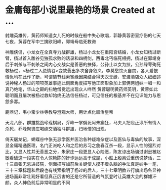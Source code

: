 # 金庸每部小说里最艳的场景 Created at ...

射雕英雄传，黄药师知道女儿死的时候在船中失心歌唱，郭静黄蓉密室疗伤的七天七夜，黄蓉在军中三擒欧阳峰，郭靖母临死教诲

神雕侠侣，小龙女在全真寺力战群雄，杨过小龙女在重阳宫结婚，小龙女知杨过断臂，杨过首入雕谷见独孤求败的话录和四柄剑，西毒北丐临死相拥，杨过在郭靖身后于刺杀与不刺杀之间内心交战实是善恶的抉择，公孙止以女为挟，公孙绿萼殉死救杨过，<杨过二入绝情谷>变故叠出多次舍身叙义，李莫愁饮火自焚，各人爱恨情仇均在此作了断，可谓情节线索冤缘因果结合得天衣无缝，安渡酒店众人细细述说神秘人杨过的项项英雄事迹此侧面角度描写他正面形象加上郭俩两姐妹一唱一和真乃绝笔，华山之颠的扫地僧觉远出现众人哗然
黄蓉聪明黄药师英明，黄蓉如此聪明而且屡次被杨过救却始终无法信任杨过，可见信任的根基并不在见识能力与恩怨多寡。

鹿鼎记，韦小宝少林寺教导澄观大师，用计点化顺治皇帝

天龙八部，群雄挑战珍珑棋局，乔峰一掌劈死阿朱癫狂，马夫人把段正淳所有情人杀死，乔峰聚贤庄喝绝交酒独斗群雄，扫地僧的出现，

倚天屠龙记，蝴蝶谷中张无忌学医并医治各种疑难杂症以及医仙与毒仙的故事，深显金庸精通医理，名门正派吃人和之后的苏习之詹春互杀一段，显示人性的强烈对比，又显人性并无善恶之分，朱家庄一段更显人心险恶，陈友谅出场骗过谢逊被赵敏看破这一段实在令人惊艳陈的奸诈远远高于成昆，小船上殷离受重伤说梦话，三十三章张无忌进妓院，侧面描写加前后关键使人摸不着头脑的手法真是妙手一笔，三十三章标题和后段也有线索指明了杨过的后人，三十七章明教五行旗出场各显神通场面非常壮观好看但真正厉害的还是它所营造的气氛登时让英雄大会的群雄汗颜，众人神色前后异常明显的不同